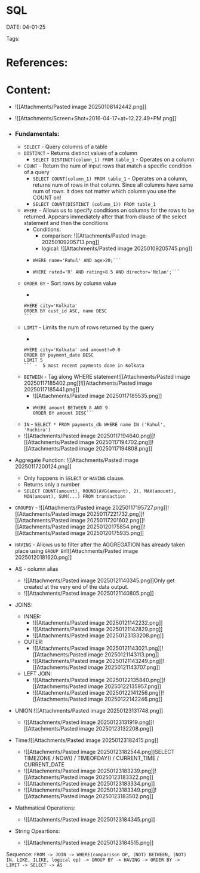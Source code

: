 
# SQL


DATE:  04-01-25


Tags:

# References:




# Content:
- ![[Attachments/Pasted image 20250108142442.png]]
- ![[Attachments/Screen+Shot+2016-04-17+at+12.22.49+PM.png]]
- ### Fundamentals:
	- `SELECT` - Query columns of a table
	- `DISTINCT` - Returns distinct values of a column
		- `SELECT DISTINCT(column_1) FROM table_1` - Operates on a column
	- `COUNT` - Return the num of input rows that match a specific condition of a query
		- `SELECT COUNT(column_1) FROM table_1` - Operates on a column, returns num of rows in that column. Since all columns have same num of rows. it does not matter which column you use the COUNT on!
		- `SELECT COUNT(DISTINCT (column_1)) FROM table_1`
	- `WHERE` - Allows us to specify conditions on columns for the rows to be returned. Appears immediately after that from clause of the select statement and then the conditions
		- Conditions:
			- comparison: ![[Attachments/Pasted image 20250109205713.png]]
			- logical: ![[Attachments/Pasted image 20250109205745.png]]
		- ```SELECT name, age FROM table
		  WHERE name='Rahul' AND age>20;```
		- ```SELECT title FROM films
		  WHERE rated='R' AND rating>8.5 AND director='Nolan';``` 
	- `ORDER BY` - Sort rows by column value
		-  ```SELECT * FROM customer_db
		  WHERE city='Kolkata'
		  ORDER BY cust_id ASC, name DESC
		  ```
	- `LIMIT` - Limits the num of rows returned by the query
		-  ```SELECT * FROM customer_db
		  WHERE city='Kolkata' and amount!=0.0
		  ORDER BY payment_date DESC
		  LIMIT 5
		  ``` -  5 most recent payments done in Kolkata
	- `BETWEEN` - Tag along WHERE statement![[Attachments/Pasted image 20250117185402.png]]![[Attachments/Pasted image 20250117185441.png]]
		- ![[Attachments/Pasted image 20250117185535.png]]
		- ```SELECT * FROM payments_db
		  WHERE amount BETWEEN 8 AND 9
		  ORDER BY amount DESC```
	- `IN` - ```SELECT * FROM payments_db
		  WHERE name IN ('Rahul', 'Ruchira')```
	- ![[Attachments/Pasted image 20250117194640.png]]![[Attachments/Pasted image 20250117194702.png]]![[Attachments/Pasted image 20250117194808.png]]


- Aggregate Function: ![[Attachments/Pasted image 20250117200124.png]]
	- Only happens in `SELECT` or `HAVING` clause.
	- Returns only a number
	- `SELECT COUNT(amount), ROUND(AVG(amount), 2), MAX(amount), MIN(amount), SUM(...) FROM transaction`

- `GROUPBY` - ![[Attachments/Pasted image 20250117195727.png]]![[Attachments/Pasted image 20250117221732.png]]![[Attachments/Pasted image 20250117201602.png]]![[Attachments/Pasted image 20250120175854.png]]![[Attachments/Pasted image 20250120175935.png]]


- `HAVING` - Allows us to filter after the AGGREGATION has already taken place using `GROUP BY`![[Attachments/Pasted image 20250120181620.png]]



- AS - column alias
	- ![[Attachments/Pasted image 20250121140345.png]]Only get created at the very end of the data output.
	- ![[Attachments/Pasted image 20250121140805.png]]
	  

- JOINS:
	- INNER:  
		- ![[Attachments/Pasted image 20250121142232.png]]
		- ![[Attachments/Pasted image 20250121142829.png]]
		- ![[Attachments/Pasted image 20250123133208.png]]
	- OUTER:
		- ![[Attachments/Pasted image 20250121143021.png]]![[Attachments/Pasted image 20250121143113.png]]
		- ![[Attachments/Pasted image 20250121143249.png]]![[Attachments/Pasted image 20250121143707.png]]
	- LEFT JOIN:
		- ![[Attachments/Pasted image 20250122135840.png]]![[Attachments/Pasted image 20250122135957.png]]
		- ![[Attachments/Pasted image 20250122141256.png]]![[Attachments/Pasted image 20250122142246.png]]

- UNION:![[Attachments/Pasted image 20250123131748.png]]
	- ![[Attachments/Pasted image 20250123131919.png]]![[Attachments/Pasted image 20250123132208.png]]


- Time:![[Attachments/Pasted image 20250123182415.png]]
	- ![[Attachments/Pasted image 20250123182544.png]]SELECT TIMEZONE / NOW() / TIMEOFDAY() / CURRENT_TIME / CURRENT_DATE
	- ![[Attachments/Pasted image 20250123183239.png]]![[Attachments/Pasted image 20250123183322.png]]
	- ![[Attachments/Pasted image 20250123183334.png]]
	- ![[Attachments/Pasted image 20250123183349.png]]![[Attachments/Pasted image 20250123183502.png]]


- Mathmatical Operations:
	- ![[Attachments/Pasted image 20250123184345.png]]

- String Opeartions:
	- ![[Attachments/Pasted image 20250123184515.png]]




Sequence:   `FROM -> JOIN -> WHERE(comparison OP, (NOT) BETWEEN, (NOT) IN, LIKE, ILIKE, logical op) -> GROUP BY -> HAVING -> ORDER BY -> LIMIT -> SELECT -> AS
`




